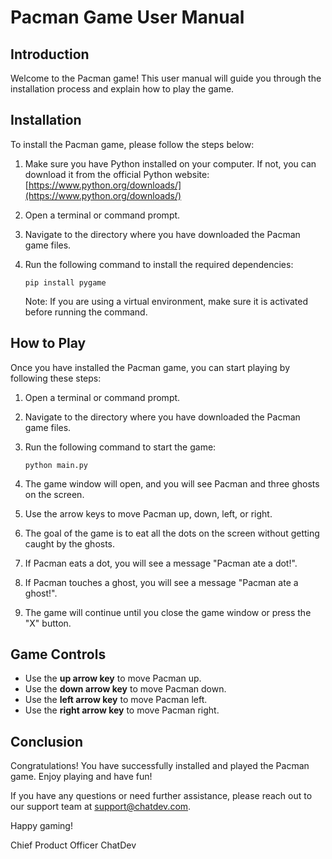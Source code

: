 # Pacman Game User Manual

## Introduction

Welcome to the Pacman game! This user manual will guide you through the installation process and explain how to play the game.

## Installation

To install the Pacman game, please follow the steps below:

1. Make sure you have Python installed on your computer. If not, you can download it from the official Python website: [https://www.python.org/downloads/](https://www.python.org/downloads/)

2. Open a terminal or command prompt.

3. Navigate to the directory where you have downloaded the Pacman game files.

4. Run the following command to install the required dependencies:

   ```
   pip install pygame
   ```

   Note: If you are using a virtual environment, make sure it is activated before running the command.

## How to Play

Once you have installed the Pacman game, you can start playing by following these steps:

1. Open a terminal or command prompt.

2. Navigate to the directory where you have downloaded the Pacman game files.

3. Run the following command to start the game:

   ```
   python main.py
   ```

4. The game window will open, and you will see Pacman and three ghosts on the screen.

5. Use the arrow keys to move Pacman up, down, left, or right.

6. The goal of the game is to eat all the dots on the screen without getting caught by the ghosts.

7. If Pacman eats a dot, you will see a message "Pacman ate a dot!".

8. If Pacman touches a ghost, you will see a message "Pacman ate a ghost!".

9. The game will continue until you close the game window or press the "X" button.

## Game Controls

- Use the **up arrow key** to move Pacman up.
- Use the **down arrow key** to move Pacman down.
- Use the **left arrow key** to move Pacman left.
- Use the **right arrow key** to move Pacman right.

## Conclusion

Congratulations! You have successfully installed and played the Pacman game. Enjoy playing and have fun!

If you have any questions or need further assistance, please reach out to our support team at [support@chatdev.com](mailto:support@chatdev.com).

Happy gaming!

Chief Product Officer
ChatDev